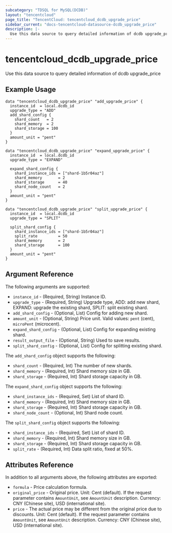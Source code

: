 ```yaml
---
subcategory: "TDSQL for MySQL(DCDB)"
layout: "tencentcloud"
page_title: "TencentCloud: tencentcloud_dcdb_upgrade_price"
sidebar_current: "docs-tencentcloud-datasource-dcdb_upgrade_price"
description: |-
  Use this data source to query detailed information of dcdb upgrade_price
---
```


# tencentcloud_dcdb_upgrade_price

Use this data source to query detailed information of dcdb upgrade_price

## Example Usage

```hcl
data "tencentcloud_dcdb_upgrade_price" "add_upgrade_price" {
  instance_id  = local.dcdb_id
  upgrade_type = "ADD"
  add_shard_config {
    shard_count   = 2
    shard_memory  = 2
    shard_storage = 100
  }
  amount_unit = "pent"
}

data "tencentcloud_dcdb_upgrade_price" "expand_upgrade_price" {
  instance_id  = local.dcdb_id
  upgrade_type = "EXPAND"

  expand_shard_config {
    shard_instance_ids = ["shard-1b5r04az"]
    shard_memory       = 2
    shard_storage      = 40
    shard_node_count   = 2
  }
  amount_unit = "pent"
}

data "tencentcloud_dcdb_upgrade_price" "split_upgrade_price" {
  instance_id  = local.dcdb_id
  upgrade_type = "SPLIT"

  split_shard_config {
    shard_instance_ids = ["shard-1b5r04az"]
    split_rate         = 50
    shard_memory       = 2
    shard_storage      = 100
  }
  amount_unit = "pent"
}
```

## Argument Reference

The following arguments are supported:

* `instance_id` - (Required, String) Instance ID.
* `upgrade_type` - (Required, String) Upgrade type, ADD: add new shard, EXPAND: upgrade the existing shard, SPLIT: split existing shard.
* `add_shard_config` - (Optional, List) Config for adding new shard.
* `amount_unit` - (Optional, String) Price unit. Valid values: `pent` (cent), `microPent` (microcent).
* `expand_shard_config` - (Optional, List) Config for expanding existing shard.
* `result_output_file` - (Optional, String) Used to save results.
* `split_shard_config` - (Optional, List) Config for splitting existing shard.

The `add_shard_config` object supports the following:

* `shard_count` - (Required, Int) The number of new shards.
* `shard_memory` - (Required, Int) Shard memory size in GB.
* `shard_storage` - (Required, Int) Shard storage capacity in GB.

The `expand_shard_config` object supports the following:

* `shard_instance_ids` - (Required, Set) List of shard ID.
* `shard_memory` - (Required, Int) Shard memory size in GB.
* `shard_storage` - (Required, Int) Shard storage capacity in GB.
* `shard_node_count` - (Optional, Int) Shard node count.

The `split_shard_config` object supports the following:

* `shard_instance_ids` - (Required, Set) List of shard ID.
* `shard_memory` - (Required, Int) Shard memory size in GB.
* `shard_storage` - (Required, Int) Shard storage capacity in GB.
* `split_rate` - (Required, Int) Data split ratio, fixed at 50%.

## Attributes Reference

In addition to all arguments above, the following attributes are exported:

* `formula` - Price calculation formula.
* `original_price` - Original price. Unit: Cent (default). If the request parameter contains `AmountUnit`, see `AmountUnit` description. Currency: CNY (Chinese site), USD (international site).
* `price` - The actual price may be different from the original price due to discounts. Unit: Cent (default). If the request parameter contains `AmountUnit`, see `AmountUnit` description. Currency: CNY (Chinese site), USD (international site).



